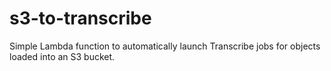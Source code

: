 # s3-to-transcribe
Simple Lambda function to automatically launch Transcribe jobs for objects loaded into an S3 bucket.
